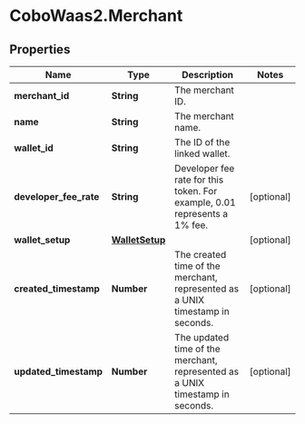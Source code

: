 # CoboWaas2.Merchant

## Properties

Name | Type | Description | Notes
------------ | ------------- | ------------- | -------------
**merchant_id** | **String** | The merchant ID. | 
**name** | **String** | The merchant name. | 
**wallet_id** | **String** | The ID of the linked wallet. | 
**developer_fee_rate** | **String** | Developer fee rate for this token. For example, 0.01 represents a 1% fee.  | [optional] 
**wallet_setup** | [**WalletSetup**](WalletSetup.md) |  | [optional] 
**created_timestamp** | **Number** | The created time of the merchant, represented as a UNIX timestamp in seconds. | [optional] 
**updated_timestamp** | **Number** | The updated time of the merchant, represented as a UNIX timestamp in seconds. | [optional] 


